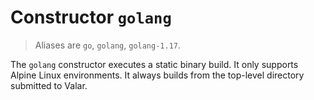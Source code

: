 # Constructor `golang`

> Aliases are `go`, `golang`, `golang-1.17`.

The `golang` constructor executes a static binary build. It only supports Alpine Linux environments. It always builds from the top-level directory submitted to Valar.